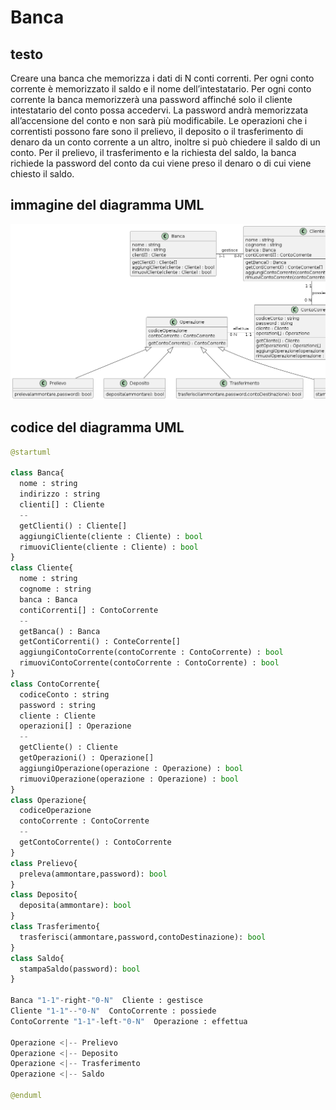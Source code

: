 # Banca

## testo

Creare una banca che memorizza i dati di N conti correnti.
Per ogni conto corrente è memorizzato il saldo e il nome dell’intestatario.
Per ogni conto corrente la banca memorizzerà una password affinché solo il cliente intestatario del conto possa accedervi. La password andrà memorizzata all’accensione del conto e non sarà più modificabile.
Le operazioni che i correntisti possono fare sono il prelievo, il deposito o il trasferimento di denaro da un conto corrente a un altro, inoltre si può chiedere il saldo di un conto.
Per il prelievo, il trasferimento e la richiesta del saldo, la banca richiede la password del conto da cui viene preso il denaro o di cui viene chiesto il saldo.

## immagine del diagramma UML
![Banca](https://github.com/isissmorciano/2223_4M/blob/main/Esercizi%20UML/Esercizio%20010/010_BancaUML.png)


## codice del diagramma UML

``` python
@startuml

class Banca{
  nome : string
  indirizzo : string
  clienti[] : Cliente
  --
  getClienti() : Cliente[]
  aggiungiCliente(cliente : Cliente) : bool
  rimuoviCliente(cliente : Cliente) : bool
}
class Cliente{
  nome : string
  cognome : string
  banca : Banca
  contiCorrenti[] : ContoCorrente
  --
  getBanca() : Banca
  getContiCorrenti() : ConteCorrente[]
  aggiungiContoCorrente(contoCorrente : ContoCorrente) : bool
  rimuoviContoCorrente(contoCorrente : ContoCorrente) : bool
}
class ContoCorrente{
  codiceConto : string
  password : string
  cliente : Cliente
  operazioni[] : Operazione
  --
  getCliente() : Cliente
  getOperazioni() : Operazione[]
  aggiungiOperazione(operazione : Operazione) : bool
  rimuoviOperazione(operazione : Operazione) : bool
}
class Operazione{
  codiceOperazione
  contoCorrente : ContoCorrente
  --
  getContoCorrente() : ContoCorrente
}
class Prelievo{
  preleva(ammontare,password): bool
}
class Deposito{
  deposita(ammontare): bool
}
class Trasferimento{
  trasferisci(ammontare,password,contoDestinazione): bool
}
class Saldo{
  stampaSaldo(password): bool
}

Banca "1-1"-right-"0-N"  Cliente : gestisce
Cliente "1-1"--"0-N"  ContoCorrente : possiede
ContoCorrente "1-1"-left-"0-N"  Operazione : effettua

Operazione <|-- Prelievo
Operazione <|-- Deposito
Operazione <|-- Trasferimento
Operazione <|-- Saldo

@enduml
```